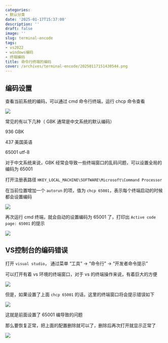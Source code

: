 ```yaml
---
categories:
- 默认分类
date: '2025-01-17T15:37:00'
description: ''
draft: false
image: ''
slug: terminal-encode
tags:
- vs2022
- windows编码
- 终端编码
title: 命令行终端的编码
cover: /archives/terminal-encode/20250117151430544.png
---
```


## 编码设置

查看当前系统的编码，可以通过 cmd 命令行终端，运行 chcp 命令查看

![](/archives/terminal-encode/20250117151430544.png)

常见的有以下几种（ GBK 通常是中文系统的默认编码）

936 GBK

437 美国英语

65001 utf-8

对于中文系统来说，GBK 经常会导致一些终端窗口的乱码问题，可以设置全局的编码为 65001

打开注册表路径 `HKEY_LOCAL_MACHINE\SOFTWARE\Microsoft\Command Processor`

在当前位置增加一个 `autorun` 的项，值为 `chcp 65001`，表示每个终端启动的时候都会设置编码

![](/archives/terminal-encode/20250117152033355.png)

再次运行 cmd 终端，就会自动的设置编码为 65001 了，打印出 `Active code page: 65001` 的提示

![](/archives/terminal-encode/20250117152149235.png)

## VS控制台的编码错误

打开 `visual studio`， 通过菜单 “工具” -> “命令行” -> “开发者命令提示”

可以打开有着 vs 环境的终端窗口，对于 vs 的终端操作来说，有着巨大的方便

![](/archives/terminal-encode/20250117151349637.png)

但是，如果设置了上面 `chcp 65001` 的话，这里的终端窗口将会提示错误如下

![](/archives/terminal-encode/20250117152513869.png)

这就是前面设置了 65001 编导致的问题

那么要恢复正常，把上面的配置删除就可以了，删除后再次打开就显示正常了

![](/archives/terminal-encode/20250117153122035.png)
